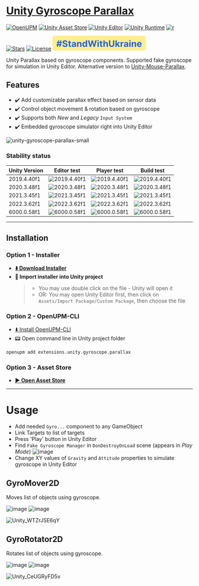 # [Unity Gyroscope Parallax](https://github.com/IvanMurzak/Unity-Gyroscope-Parallax)

[![OpenUPM](https://img.shields.io/npm/v/extensions.unity.gyroscope.parallax?label=OpenUPM&registry_uri=https://package.openupm.com&labelColor=333A41 'OpenUPM package')](https://openupm.com/packages/extensions.unity.gyroscope.parallax/)
[![Unity Asset Store](https://img.shields.io/badge/Asset%20Store-View-blue?logo=unity&labelColor=333A41 'Asset Store')](https://u3d.as/3E42)
[![Unity Editor](https://img.shields.io/badge/Editor-X?style=flat&logo=unity&labelColor=333A41&color=49BC5C 'Unity Editor supported')](https://unity.com/releases/editor/archive)
[![Unity Runtime](https://img.shields.io/badge/Runtime-X?style=flat&logo=unity&labelColor=333A41&color=49BC5C 'Unity Runtime supported')](https://unity.com/releases/editor/archive)
[![r](https://github.com/IvanMurzak/Unity-Gyroscope-Parallax/workflows/release/badge.svg 'Tests Passed')](https://github.com/IvanMurzak/Unity-Gyroscope-Parallax/actions/workflows/release.yml)

[![Stars](https://img.shields.io/github/stars/IvanMurzak/Unity-Gyroscope-Parallax 'Stars')](https://github.com/IvanMurzak/Unity-Gyroscope-Parallax/stargazers)
[![License](https://img.shields.io/github/license/IvanMurzak/Unity-Gyroscope-Parallax?label=License)](https://github.com/IvanMurzak/Unity-Gyroscope-Parallax/blob/main/LICENSE)
[![Stand With Ukraine](https://raw.githubusercontent.com/vshymanskyy/StandWithUkraine/main/badges/StandWithUkraine.svg)](https://stand-with-ukraine.pp.ua)

Unity Parallax based on gyroscope components. Supported fake gyroscope for simulation in Unity Editor. Alternative version to [Unity-Mouse-Parallax](https://github.com/IvanMurzak/Unity-Mouse-Parallax).

## Features

- ✔️ Add customizable parallax effect based on sensor data
- ✔️ Control object movement & rotation based on gyroscope
- ✔️ Supports both *New* and *Legacy* `Input System`
- ✔️ Embedded gyroscope simulator right into Unity Editor

![unity-gyroscope-parallax-small](https://user-images.githubusercontent.com/9135028/177197269-a11dd87c-3f6b-400d-bf91-01a9b051cb1b.gif)

### Stability status

| Unity Version | Editor test | Player test | Build test |
|---------------|-------------|-------------|------------|
| 2019.4.40f1    | ![2019.4.40f1](https://github.com/IvanMurzak/Unity-Gyroscope-Parallax/workflows/release/badge.svg?job=test-unity-2019-4-40f1-editmode) | ![2019.4.40f1](https://github.com/IvanMurzak/Unity-Gyroscope-Parallax/workflows/release/badge.svg?job=test-unity-2019-4-40f1-playmode) | ![2019.4.40f1](https://github.com/IvanMurzak/Unity-Gyroscope-Parallax/workflows/release/badge.svg?job=test-unity-2019-4-40f1-standalone) |
| 2020.3.48f1   | ![2020.3.48f1](https://github.com/IvanMurzak/Unity-Gyroscope-Parallax/workflows/release/badge.svg?job=test-unity-2020-3-48f1-editmode) | ![2020.3.48f1](https://github.com/IvanMurzak/Unity-Gyroscope-Parallax/workflows/release/badge.svg?job=test-unity-2020-3-48f1-playmode) | ![2020.3.48f1](https://github.com/IvanMurzak/Unity-Gyroscope-Parallax/workflows/release/badge.svg?job=test-unity-2020-3-48f1-standalone) |
| 2021.3.45f1   | ![2021.3.45f1](https://github.com/IvanMurzak/Unity-Gyroscope-Parallax/workflows/release/badge.svg?job=test-unity-2021-3-45f1-editmode) | ![2021.3.45f1](https://github.com/IvanMurzak/Unity-Gyroscope-Parallax/workflows/release/badge.svg?job=test-unity-2021-3-45f1-playmode) | ![2021.3.45f1](https://github.com/IvanMurzak/Unity-Gyroscope-Parallax/workflows/release/badge.svg?job=test-unity-2021-3-45f1-standalone) |
| 2022.3.62f1   | ![2022.3.62f1](https://github.com/IvanMurzak/Unity-Gyroscope-Parallax/workflows/release/badge.svg?job=test-unity-2022-3-62f1-editmode) | ![2022.3.62f1](https://github.com/IvanMurzak/Unity-Gyroscope-Parallax/workflows/release/badge.svg?job=test-unity-2022-3-62f1-playmode) | ![2022.3.62f1](https://github.com/IvanMurzak/Unity-Gyroscope-Parallax/workflows/release/badge.svg?job=test-unity-2022-3-62f1-standalone) |
| 6000.0.58f1   | ![6000.0.58f1](https://github.com/IvanMurzak/Unity-Gyroscope-Parallax/workflows/release/badge.svg?job=test-unity-6000-0-58f1-editmode) | ![6000.0.58f1](https://github.com/IvanMurzak/Unity-Gyroscope-Parallax/workflows/release/badge.svg?job=test-unity-6000-0-58f1-playmode) | ![6000.0.58f1](https://github.com/IvanMurzak/Unity-Gyroscope-Parallax/workflows/release/badge.svg?job=test-unity-6000-0-58f1-standalone) |

---

## Installation

### Option 1 - Installer

- **[⬇️ Download Installer](https://github.com/IvanMurzak/Unity-Gyroscope-Parallax/releases/download/1.4.1/Gyroscope-Parallax-Installer.unitypackage)**
- **📂 Import installer into Unity project**
  > - You may use double click on the file - Unity will open it
  > - OR: You may open Unity Editor first, then click on `Assets/Import Package/Custom Package`, then choose the file

### Option 2 - OpenUPM-CLI

- [⬇️ Install OpenUPM-CLI](https://github.com/openupm/openupm-cli#installation)
- 📟 Open command line in Unity project folder

```bash
openupm add extensions.unity.gyroscope.parallax
```

### Option 3 - Asset Store

- **[▶️ Open Asset Store](https://u3d.as/3E42)**

---

# Usage

- Add needed `Gyro...` component to any GameObject
- Link Targets to list of targets
- Press 'Play' button in Unity Editor
- Find `Fake Gyroscope Manager` in `DonDestroyOnLoad` scene (appears in *Play Mode*)
  ![image](https://user-images.githubusercontent.com/9135028/166464685-b6197e8a-547d-47ab-9039-824ce29f3ca5.png)
- Change XY values of `Gravity` and `Attitude` properties to simulate gyroscope in Unity Editor

## GyroMover2D

Moves list of objects using gyroscope.

![image](https://user-images.githubusercontent.com/9135028/166463235-50702210-3b09-417d-9b9a-547fce73ba15.png) ![image](https://user-images.githubusercontent.com/9135028/166465109-33274de8-84e3-44e4-a8ab-b7c1f3ea2380.png)

![Unity_WTZrJSE6qY](https://user-images.githubusercontent.com/9135028/166468223-2992f1a9-8ead-454e-bc3a-5adaab832868.gif)

## GyroRotator2D

Rotates list of objects using gyroscope.

![image](https://user-images.githubusercontent.com/9135028/176648393-cde4e34d-1c7c-4a58-9935-a5ff6081d2e7.png) ![image](https://user-images.githubusercontent.com/9135028/166465157-5f1325f3-8109-4a35-bd91-87082aa36cf9.png)

![Unity_CeUGRyFD5v](https://user-images.githubusercontent.com/9135028/166467361-485a1e2b-f799-4700-ada8-3982e06f2245.gif)
